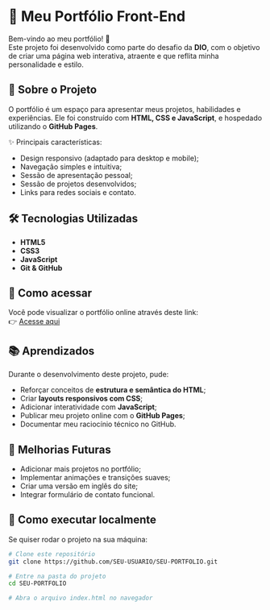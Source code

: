 # 🚀 Meu Portfólio Front-End

Bem-vindo ao meu portfólio! 🎨  
Este projeto foi desenvolvido como parte do desafio da **DIO**, com o objetivo de criar uma página web interativa, atraente e que reflita minha personalidade e estilo.  

## 📌 Sobre o Projeto
O portfólio é um espaço para apresentar meus projetos, habilidades e experiências. Ele foi construído com **HTML, CSS e JavaScript**, e hospedado utilizando o **GitHub Pages**.  

✨ Principais características:
- Design responsivo (adaptado para desktop e mobile);  
- Navegação simples e intuitiva;  
- Sessão de apresentação pessoal;  
- Sessão de projetos desenvolvidos;  
- Links para redes sociais e contato.  

## 🛠️ Tecnologias Utilizadas
- **HTML5**  
- **CSS3**  
- **JavaScript**  
- **Git & GitHub**  

## 📂 Como acessar
Você pode visualizar o portfólio online através deste link:  
👉 [Acesse aqui]()  


## 📚 Aprendizados
Durante o desenvolvimento deste projeto, pude:  
- Reforçar conceitos de **estrutura e semântica do HTML**;  
- Criar **layouts responsivos com CSS**;  
- Adicionar interatividade com **JavaScript**;  
- Publicar meu projeto online com o **GitHub Pages**;  
- Documentar meu raciocínio técnico no GitHub.  

## 🚧 Melhorias Futuras
- Adicionar mais projetos no portfólio;  
- Implementar animações e transições suaves;  
- Criar uma versão em inglês do site;  
- Integrar formulário de contato funcional.  

## 📎 Como executar localmente
Se quiser rodar o projeto na sua máquina:  

```bash
# Clone este repositório
git clone https://github.com/SEU-USUARIO/SEU-PORTFOLIO.git

# Entre na pasta do projeto
cd SEU-PORTFOLIO

# Abra o arquivo index.html no navegador
